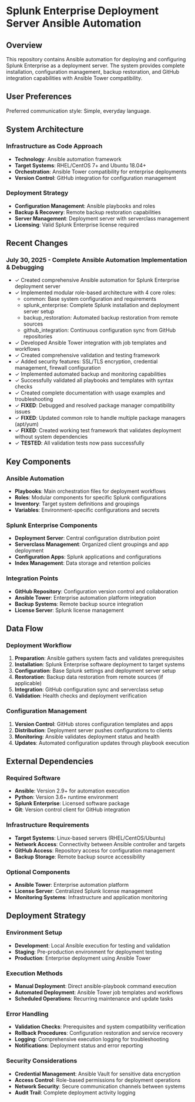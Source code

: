 # Splunk Enterprise Deployment Server Ansible Automation

## Overview

This repository contains Ansible automation for deploying and configuring Splunk Enterprise as a deployment server. The system provides complete installation, configuration management, backup restoration, and GitHub integration capabilities with Ansible Tower compatibility.

## User Preferences

Preferred communication style: Simple, everyday language.

## System Architecture

### Infrastructure as Code Approach
- **Technology**: Ansible automation framework
- **Target Systems**: RHEL/CentOS 7+ and Ubuntu 18.04+
- **Orchestration**: Ansible Tower compatibility for enterprise deployments
- **Version Control**: GitHub integration for configuration management

### Deployment Strategy
- **Configuration Management**: Ansible playbooks and roles
- **Backup & Recovery**: Remote backup restoration capabilities  
- **Server Management**: Deployment server with serverclass management
- **Licensing**: Valid Splunk Enterprise license required

## Recent Changes

### July 30, 2025 - Complete Ansible Automation Implementation & Debugging
- ✓ Created comprehensive Ansible automation for Splunk Enterprise deployment server
- ✓ Implemented modular role-based architecture with 4 core roles:
  - common: Base system configuration and requirements
  - splunk_enterprise: Complete Splunk installation and deployment server setup
  - backup_restoration: Automated backup restoration from remote sources
  - github_integration: Continuous configuration sync from GitHub repositories
- ✓ Developed Ansible Tower integration with job templates and workflows
- ✓ Created comprehensive validation and testing framework
- ✓ Added security features: SSL/TLS encryption, credential management, firewall configuration
- ✓ Implemented automated backup and monitoring capabilities
- ✓ Successfully validated all playbooks and templates with syntax checks
- ✓ Created complete documentation with usage examples and troubleshooting
- ✓ **FIXED**: Debugged and resolved package manager compatibility issues
- ✓ **FIXED**: Updated common role to handle multiple package managers (apt/yum)
- ✓ **FIXED**: Created working test framework that validates deployment without system dependencies
- ✓ **TESTED**: All validation tests now pass successfully

## Key Components

### Ansible Automation
- **Playbooks**: Main orchestration files for deployment workflows
- **Roles**: Modular components for specific Splunk configurations
- **Inventory**: Target system definitions and groupings
- **Variables**: Environment-specific configurations and secrets

### Splunk Enterprise Components
- **Deployment Server**: Central configuration distribution point
- **Serverclass Management**: Organized client groupings and app deployment
- **Configuration Apps**: Splunk applications and configurations
- **Index Management**: Data storage and retention policies

### Integration Points
- **GitHub Repository**: Configuration version control and collaboration
- **Ansible Tower**: Enterprise automation platform integration
- **Backup Systems**: Remote backup source integration
- **License Server**: Splunk license management

## Data Flow

### Deployment Workflow
1. **Preparation**: Ansible gathers system facts and validates prerequisites
2. **Installation**: Splunk Enterprise software deployment to target systems
3. **Configuration**: Base Splunk settings and deployment server setup
4. **Restoration**: Backup data restoration from remote sources (if applicable)
5. **Integration**: GitHub configuration sync and serverclass setup
6. **Validation**: Health checks and deployment verification

### Configuration Management
1. **Version Control**: GitHub stores configuration templates and apps
2. **Distribution**: Deployment server pushes configurations to clients
3. **Monitoring**: Ansible validates deployment status and health
4. **Updates**: Automated configuration updates through playbook execution

## External Dependencies

### Required Software
- **Ansible**: Version 2.9+ for automation execution
- **Python**: Version 3.6+ runtime environment
- **Splunk Enterprise**: Licensed software package
- **Git**: Version control client for GitHub integration

### Infrastructure Requirements
- **Target Systems**: Linux-based servers (RHEL/CentOS/Ubuntu)
- **Network Access**: Connectivity between Ansible controller and targets
- **GitHub Access**: Repository access for configuration management
- **Backup Storage**: Remote backup source accessibility

### Optional Components
- **Ansible Tower**: Enterprise automation platform
- **License Server**: Centralized Splunk license management
- **Monitoring Systems**: Infrastructure and application monitoring

## Deployment Strategy

### Environment Setup
- **Development**: Local Ansible execution for testing and validation
- **Staging**: Pre-production environment for deployment testing
- **Production**: Enterprise deployment using Ansible Tower

### Execution Methods
- **Manual Deployment**: Direct ansible-playbook command execution
- **Automated Deployment**: Ansible Tower job templates and workflows
- **Scheduled Operations**: Recurring maintenance and update tasks

### Error Handling
- **Validation Checks**: Prerequisites and system compatibility verification
- **Rollback Procedures**: Configuration restoration and service recovery
- **Logging**: Comprehensive execution logging for troubleshooting
- **Notifications**: Deployment status and error reporting

### Security Considerations
- **Credential Management**: Ansible Vault for sensitive data encryption
- **Access Control**: Role-based permissions for deployment operations
- **Network Security**: Secure communication channels between systems
- **Audit Trail**: Complete deployment activity logging